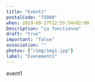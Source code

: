 ```yaml
---
title: "Event1"
postalCode: "75000" 
when: 2019-09-17T12:55:54+02:00
Description: "ça fonctionne"
draft: "true"
important: "false"
association: ""
photos: ["/img/img1.jpg"]
label: "Evenement1"
---
```


event1
